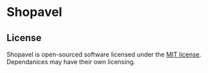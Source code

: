 Shopavel
========


License
-------

Shopavel is open-sourced software licensed under the [MIT license](http://opensource.org/licenses/MIT). Dependanices may have their own licensing.

